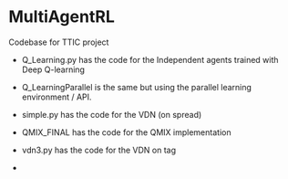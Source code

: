 # MultiAgentRL

Codebase for TTIC project
- Q_Learning.py has the code for the Independent agents trained with Deep Q-learning
- Q_LearningParallel is the same but using the parallel learning environment / API.
- simple.py has the code for the VDN (on spread)
- QMIX_FINAL has the code for the QMIX implementation


- vdn3.py has the code for the VDN on tag
- 
